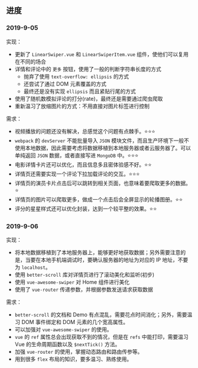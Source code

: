 ## 进度

### 2019-9-05

实现：
+ 更新了 `LinearSwiper.vue` 和 `LinearSwiperItem.vue` 组件，使他们可以复用在不同的场合
+ 详情和评论中的 `更多` 按钮，使用了一般的判断字符串长度的方式
  + 抛弃了使用 `text-overflow: ellipsis` 的方式
  + 还尝试了通过 DOM 元素覆盖的方式
  + 最终还是没有实现 `ellipsis` 而且紧贴行尾的方式
+ 使用了随机数模拟评论的打分(rate)，最终还是需要通过爬虫爬取
+ 重新温习了放缩图片的方式：不用直接对图片标签进行控制

需求：
+ 视频播放的问题还没有解决，总感觉这个问题有点棘手。⭐⭐⭐
+ `webpack` 的 `devServer` 不能批量导入 `JSON` 模块文件，而且生产环境下一般不使用本地数据，因此需要考虑将数据移植到本地服务器或者云服务器了。可以单纯返回 `JSON` 数据，或者直接写进 `MongoDB` 中。⭐⭐⭐
+ 电影详情卡片还可以优化，而且信息多且密体验感不好。⭐⭐
+ 详情页还需要实现一个评论下拉加载评论的交互。⭐⭐⭐
+ 详情页的演员卡片点击后可以跳转到相关页面，也意味着要爬取更多的数据。⭐
+ 详情页的图片可以爬取更多，做成一个点击后会全屏显示的轮播图册。⭐⭐
+ 评分的星星样式还可以优化封装，达到一个较平整的效果。⭐⭐


### 2019-9-06

实现：
+ 将本地数据移植到了本地服务器上，能够更好地获取数据；另外需要注意的是，当要在本地手机端调试时，要确认服务器的地址为对应的 IP 地址，不要为 `localhost`。
+ 使用 `better-scroll` 库对详情页进行了滚动美化和监听(初步)
+ 使用 `vue-awesome-swiper` 对 Home 组件进行美化
+ 使用了 `vue-router` 传递参数，并根据参数发送请求获取数据


需求：
+ `better-scroll` 的文档和 Demo 有点混乱，需要花点时间消化；另外，需要温习 DOM 事件绑定和 DOM 元素的几个宽高属性。
+ 可以加强对 `vue-awesome-swiper` 的使用。
+ `vue` 的 `ref` 属性总会出现获取不到的情况，但是在 `refs` 中能打印，需要温习 Vue 的生命周期函数以及 `$nextTick()` 方法。
+ 加强 `vue-router` 的使用，掌握动态路由和路由传参等。
+ 用到很多 `flex` 布局的知识，要多温习、熟练使用。
